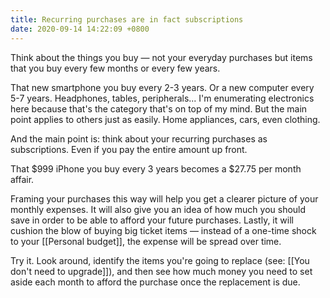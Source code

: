 ```yaml
---
title: Recurring purchases are in fact subscriptions
date: 2020-09-14 14:22:09 +0800
---
```


Think about the things you buy — not your everyday purchases but items that you buy every few months or every few years.

That new smartphone you buy every 2-3 years. Or a new computer every 5-7 years. Headphones, tables, peripherals... I'm enumerating electronics here because that's the category that's on top of my mind. But the main point applies to others just as easily. Home appliances, cars, even clothing.

And the main point is: think about your recurring purchases as subscriptions. Even if you pay the entire amount up front.

That $999 iPhone you buy every 3 years becomes a $27.75 per month affair.

Framing your purchases this way will help you get a clearer picture of your monthly expenses. It will also give you an idea of how much you should save in order to be able to afford your future purchases. Lastly, it will cushion the blow of buying big ticket items — instead of a one-time shock to your [[Personal budget]], the expense will be spread over time.

Try it. Look around, identify the items you're going to replace (see: [[You don't need to upgrade]]), and then see how much money you need to set aside each month to afford the purchase once the replacement is due. 